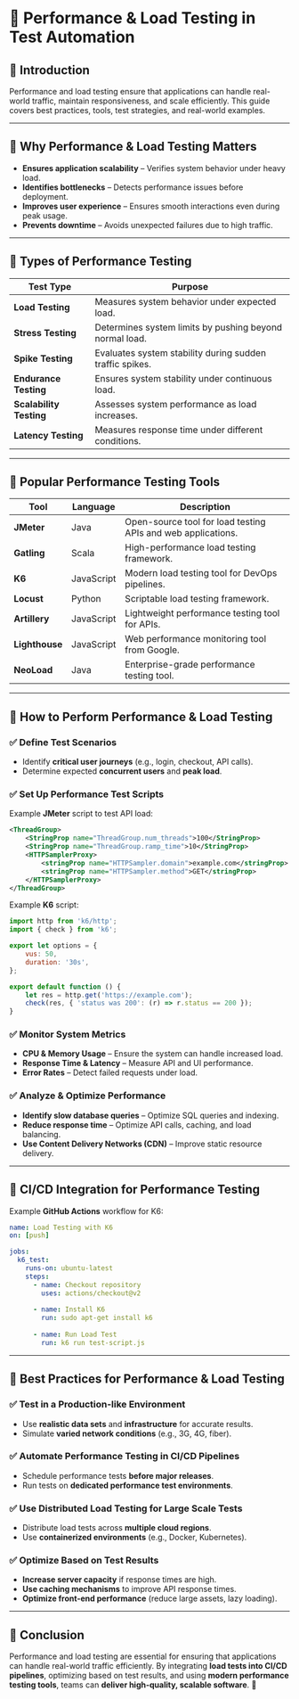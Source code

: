 # 📌 Performance & Load Testing in Test Automation

## 🚀 Introduction
Performance and load testing ensure that applications can handle real-world traffic, maintain responsiveness, and scale efficiently. This guide covers best practices, tools, test strategies, and real-world examples.

---

## 📌 Why Performance & Load Testing Matters

- **Ensures application scalability** – Verifies system behavior under heavy load.
- **Identifies bottlenecks** – Detects performance issues before deployment.
- **Improves user experience** – Ensures smooth interactions even during peak usage.
- **Prevents downtime** – Avoids unexpected failures due to high traffic.

---

## 📌 Types of Performance Testing

| Test Type          | Purpose |
|-------------------|---------|
| **Load Testing** | Measures system behavior under expected load. |
| **Stress Testing** | Determines system limits by pushing beyond normal load. |
| **Spike Testing** | Evaluates system stability during sudden traffic spikes. |
| **Endurance Testing** | Ensures system stability under continuous load. |
| **Scalability Testing** | Assesses system performance as load increases. |
| **Latency Testing** | Measures response time under different conditions. |

---

## 📌 Popular Performance Testing Tools

| Tool | Language | Description |
|------|----------|-------------|
| **JMeter** | Java | Open-source tool for load testing APIs and web applications. |
| **Gatling** | Scala | High-performance load testing framework. |
| **K6** | JavaScript | Modern load testing tool for DevOps pipelines. |
| **Locust** | Python | Scriptable load testing framework. |
| **Artillery** | JavaScript | Lightweight performance testing tool for APIs. |
| **Lighthouse** | JavaScript | Web performance monitoring tool from Google. |
| **NeoLoad** | Java | Enterprise-grade performance testing tool. |

---

## 📌 How to Perform Performance & Load Testing

### ✅ Define Test Scenarios
- Identify **critical user journeys** (e.g., login, checkout, API calls).
- Determine expected **concurrent users** and **peak load**.

### ✅ Set Up Performance Test Scripts
Example **JMeter** script to test API load:
```xml
<ThreadGroup>
    <StringProp name="ThreadGroup.num_threads">100</StringProp>
    <StringProp name="ThreadGroup.ramp_time">10</StringProp>
    <HTTPSamplerProxy>
        <stringProp name="HTTPSampler.domain">example.com</stringProp>
        <stringProp name="HTTPSampler.method">GET</stringProp>
    </HTTPSamplerProxy>
</ThreadGroup>
```

Example **K6** script:
```javascript
import http from 'k6/http';
import { check } from 'k6';

export let options = {
    vus: 50,
    duration: '30s',
};

export default function () {
    let res = http.get('https://example.com');
    check(res, { 'status was 200': (r) => r.status == 200 });
}
```

### ✅ Monitor System Metrics
- **CPU & Memory Usage** – Ensure the system can handle increased load.
- **Response Time & Latency** – Measure API and UI performance.
- **Error Rates** – Detect failed requests under load.

### ✅ Analyze & Optimize Performance
- **Identify slow database queries** – Optimize SQL queries and indexing.
- **Reduce response time** – Optimize API calls, caching, and load balancing.
- **Use Content Delivery Networks (CDN)** – Improve static resource delivery.

---

## 📌 CI/CD Integration for Performance Testing

Example **GitHub Actions** workflow for K6:
```yaml
name: Load Testing with K6
on: [push]

jobs:
  k6_test:
    runs-on: ubuntu-latest
    steps:
      - name: Checkout repository
        uses: actions/checkout@v2
      
      - name: Install K6
        run: sudo apt-get install k6
      
      - name: Run Load Test
        run: k6 run test-script.js
```

---

## 📌 Best Practices for Performance & Load Testing

### ✅ Test in a Production-like Environment
- Use **realistic data sets** and **infrastructure** for accurate results.
- Simulate **varied network conditions** (e.g., 3G, 4G, fiber).

### ✅ Automate Performance Testing in CI/CD Pipelines
- Schedule performance tests **before major releases**.
- Run tests on **dedicated performance test environments**.

### ✅ Use Distributed Load Testing for Large Scale Tests
- Distribute load tests across **multiple cloud regions**.
- Use **containerized environments** (e.g., Docker, Kubernetes).

### ✅ Optimize Based on Test Results
- **Increase server capacity** if response times are high.
- **Use caching mechanisms** to improve API response times.
- **Optimize front-end performance** (reduce large assets, lazy loading).

---

## 🎯 Conclusion
Performance and load testing are essential for ensuring that applications can handle real-world traffic efficiently. By integrating **load tests into CI/CD pipelines**, optimizing based on test results, and using **modern performance testing tools**, teams can **deliver high-quality, scalable software**. 🚀

